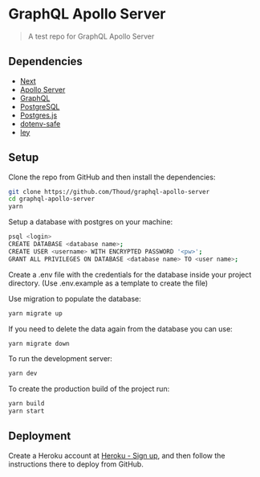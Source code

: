 # GraphQL Apollo Server

> A test repo for GraphQL Apollo Server

## Dependencies

- [Next](https://nextjs.org/)
- [Apollo Server](https://www.apollographql.com/docs/apollo-server/)
- [GraphQL](https://graphql.org/)
- [PostgreSQL](https://www.postgresql.org/)
- [Postgres.js](https://github.com/porsager/postgres)
- [dotenv-safe](https://github.com/rolodato/dotenv-safe)
- [ley](https://github.com/lukeed/ley)

## Setup

Clone the repo from GitHub and then install the dependencies:

```sh
git clone https://github.com/Thoud/graphql-apollo-server
cd graphql-apollo-server
yarn
```

Setup a database with postgres on your machine:

```sh
psql <login>
CREATE DATABASE <database name>;
CREATE USER <username> WITH ENCRYPTED PASSWORD '<pw>';
GRANT ALL PRIVILEGES ON DATABASE <database name> TO <user name>;
```

Create a .env file with the credentials for the database inside your project directory. (Use .env.example as a template to create the file)

Use migration to populate the database:

```sh
yarn migrate up
```

If you need to delete the data again from the database you can use:

```sh
yarn migrate down
```

To run the development server:

```sh
yarn dev
```

To create the production build of the project run:

```sh
yarn build
yarn start
```

## Deployment

Create a Heroku account at [Heroku - Sign up](https://signup.heroku.com/), and then follow the instructions there to deploy from GitHub.
